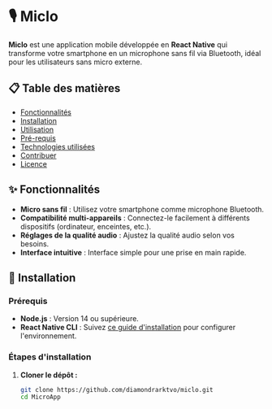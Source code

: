 # 🎙️ Miclo

**Miclo** est une application mobile développée en **React Native** qui transforme votre smartphone en un microphone sans fil via Bluetooth, idéal pour les utilisateurs sans micro externe.

## 📋 Table des matières

- [Fonctionnalités](#-fonctionnalités)
- [Installation](#-installation)
- [Utilisation](#-utilisation)
- [Pré-requis](#-pré-requis)
- [Technologies utilisées](#-technologies-utilisées)
- [Contribuer](#-contribuer)
- [Licence](#-licence)

## ✨ Fonctionnalités

- **Micro sans fil** : Utilisez votre smartphone comme microphone Bluetooth.
- **Compatibilité multi-appareils** : Connectez-le facilement à différents dispositifs (ordinateur, enceintes, etc.).
- **Réglages de la qualité audio** : Ajustez la qualité audio selon vos besoins.
- **Interface intuitive** : Interface simple pour une prise en main rapide.

## 🚀 Installation

### Prérequis

- **Node.js** : Version 14 ou supérieure.
- **React Native CLI** : Suivez [ce guide d'installation](https://reactnative.dev/docs/environment-setup) pour configurer l'environnement.

### Étapes d'installation

1. **Cloner le dépôt :**
   ```bash
   git clone https://github.com/diamondrarktvo/miclo.git
   cd MicroApp

